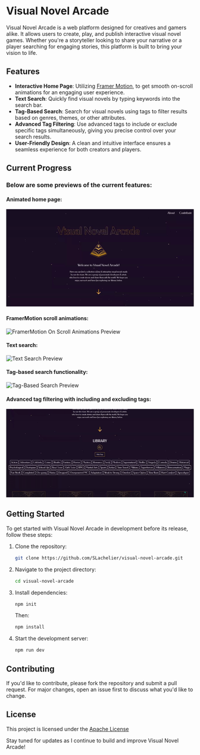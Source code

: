 # Visual Novel Arcade

Visual Novel Arcade is a web platform designed for creatives and gamers alike. It allows users to create, play, and publish interactive visual novel games. Whether you're a storyteller looking to share your narrative or a player searching for engaging stories, this platform is built to bring your vision to life.

## Features

- **Interactive Home Page**: Utilizing [Framer Motion](https://www.framer.com/motion/), to get smooth on-scroll animations for an engaging user experience.
- **Text Search**: Quickly find visual novels by typing keywords into the search bar.
- **Tag-Based Search**: Search for visual novels using tags to filter results based on genres, themes, or other attributes.
- **Advanced Tag Filtering**: Use advanced tags to include or exclude specific tags simultaneously, giving you precise control over your search results.
- **User-Friendly Design**: A clean and intuitive interface ensures a seamless experience for both creators and players.

## Current Progress

### Below are some previews of the current features:

#### Animated home page:

![Animated Home Page Preview](https://raw.githubusercontent.com/SLachelier/visual-novel-arcade/main/public/homepage.gif)

#### FramerMotion scroll animations:

![FramerMotion On Scroll Animations Preview](https://raw.githubusercontent.com/SLachelier/visual-novel-arcade/main/public/scroll-anim.gif)

#### Text search:

![Text Search Preview](https://raw.githubusercontent.com/SLachelier/visual-novel-arcade/main/public/text-search.gif)

#### Tag-based search functionality:

![Tag-Based Search Preview](https://raw.githubusercontent.com/SLachelier/visual-novel-arcade/main/public/tag-toggling.gif)

#### Advanced tag filtering with including and excluding tags:

![Advanced Tag Filtering Preview](https://raw.githubusercontent.com/SLachelier/visual-novel-arcade/main/public/tag-inclusion-exclusion.gif)

## Getting Started

To get started with Visual Novel Arcade in development before its release, follow these steps:

1. Clone the repository:

   ```bash
   git clone https://github.com/SLachelier/visual-novel-arcade.git
   ```

2. Navigate to the project directory:

   ```bash
   cd visual-novel-arcade
   ```

3. Install dependencies:

   ```bash
   npm init
   ```
   Then:
   ```bash
   npm install
   ```

5. Start the development server:

   ```bash
   npm run dev
   ```

## Contributing

If you'd like to contribute, please fork the repository and submit a pull request. For major changes, open an issue first to discuss what you'd like to change.

## License

This project is licensed under the [Apache License](LICENSE)

Stay tuned for updates as I continue to build and improve Visual Novel Arcade!
